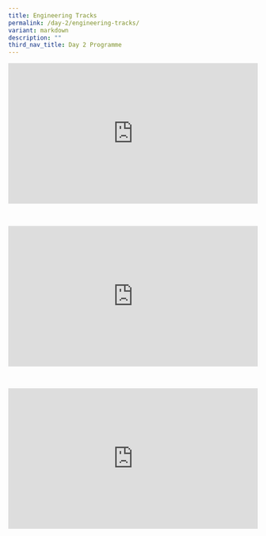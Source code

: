 ```yaml
---
title: Engineering Tracks
permalink: /day-2/engineering-tracks/
variant: markdown
description: ""
third_nav_title: Day 2 Programme
---
```

<p></p><div class="video-container">
<iframe width="853" height="315" src="https://www.youtube.com/embed/cdiqTXefqnI?si=duIMqa9m7b13NPWc" frameborder="0" allow="accelerometer; autoplay; encrypted-media; gyroscope; picture-in-picture" allowfullscreen=""></iframe></div><p></p><br>


<p></p><div class="video-container">
<iframe width="853" height="315" src="https://www.youtube.com/embed/V4mRENE9iJI?si=Frpo2zYopfmgrNaH" frameborder="0" allow="accelerometer; autoplay; encrypted-media; gyroscope; picture-in-picture" allowfullscreen=""></iframe></div><p></p><br>


<p></p><div class="video-container">
<iframe width="853" height="315" src="https://www.youtube.com/embed/PILv2fvCQEA?si=t8DZ4opSaLJEJ9S2" frameborder="0" allow="accelerometer; autoplay; encrypted-media; gyroscope; picture-in-picture" allowfullscreen=""></iframe></div><p></p><br>



<style type="text/css"> 
	    .video-container {
      position: relative;
      padding-bottom: 56.25%; /* 16:9 */
      height: 0;
    }
    .video-container iframe {
      position: absolute;
      top: 0;
      left: 0;
      width: 100%;
      height: 100%;
    }
	</style>